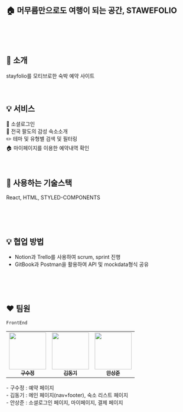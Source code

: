 ## 🏠 머무름만으로도 여행이 되는 공간, STAWEFOLIO

<br />
<br />
<br />

## 👏 소개

stayfolio를 모티브로한 숙박 예약 사이트
<br />
<br />
<br />

## 💡 서비스

👤 소셜로그인 <br />
👕 전국 팔도의 감성 숙소소개<br />
✏️ 테마 및 유형별 검색 및 필터링<br />
🏠 마이페이지를 이용한 예약내역 확인
<br />
<br />
<br />

## 🔧 사용하는 기술스택

React, HTML, STYLED-COMPONENTS

<br />
<br />
<br />

## 💡 협업 방법

- Notion과 Trello를 사용하여 scrum, sprint 진행
- GitBook과 Postman을 활용하여 API 및 mockdata형식 공유 <br />

<br />
<Br />
<br />

## ❤️ 팀원

`FrontEnd`

<table>
  <tbody>
    <tr>
      <td align="center"><a href="https://github.com/sujeong-dev"><img src="https://avatars.githubusercontent.com/u/112826154?v=4" width="100px;" alt=""/><br /><sub><b>구수정</b></sub></a><br /></td>
      <td align="center"><a href="https://github.com/Sing-DongKi"><img src="https://avatars.githubusercontent.com/u/112953746?v=4" width="100px;" alt=""/><br /><sub><b>김동기</b></sub></a><br /></td>
      <td align="center"><a href="https://github.com/Dave-ahn
"><img src="https://avatars.githubusercontent.com/u/110475834?v=4" width="100px;" alt=""/><br /><sub><b>안상준</b></sub></a><br /></td>
     <tr/>
  </tbody>
</table>
- 구수정 : 예약 페이지 <br />
- 김동기 : 메인 페이지(nav+footer), 숙소 리스트 페이지 <br />
- 안상준 : 소셜로그인 페이지, 마이페이지, 결제 페이지 <br />
<br />
